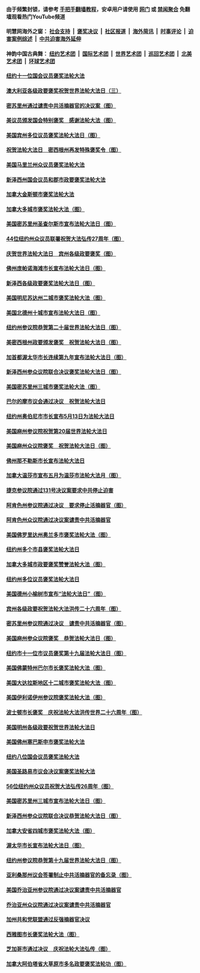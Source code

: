 #### 由于频繁封锁，请参考 [手把手翻墙教程](https://github.com/gfw-breaker/guides/wiki/)，安卓用户请使用 [网门](https://github.com/gfw-breaker/bn-android/blob/master/ogate.md?t=05261248?t=05261248?t=05261241?t=05261210) 或 [禁闻聚合](https://github.com/gfw-breaker/bn-android) 免翻墙观看热门YouTube频道 

#### 明慧网海外之窗：&nbsp;[社会支持](140.md?t=05261248?t=05261248?t=05261241?t=05261210) &nbsp;|&nbsp; [褒奖决议](282.md?t=05261248?t=05261248?t=05261241?t=05261210) &nbsp;|&nbsp; [社区报道](91.md?t=05261248?t=05261248?t=05261241?t=05261210) &nbsp;|&nbsp; [海外简讯](245.md?t=05261248?t=05261248?t=05261241?t=05261210) &nbsp;|&nbsp; [时事评论](251.md?t=05261248?t=05261248?t=05261241?t=05261210) &nbsp;|&nbsp; [迫害案例综述](328.md?t=05261248?t=05261248?t=05261241?t=05261210) &nbsp;|&nbsp; [中共迫害海外延伸](236.md?t=05261248?t=05261248?t=05261241?t=05261210) 

#### 神韵中国古典舞：&nbsp;[纽约艺术团](nf4778.md?t=05261248?t=05261248?t=05261241?t=05261210) &nbsp;|&nbsp; [国际艺术团](nf4780.md?t=05261248?t=05261248?t=05261241?t=05261210) &nbsp;|&nbsp; [世界艺术团](nf5951.md?t=05261248?t=05261248?t=05261241?t=05261210) &nbsp;|&nbsp; [巡回艺术团](nf4779.md?t=05261248?t=05261248?t=05261241?t=05261210) &nbsp;|&nbsp; [北美艺术团](nf1148019.md?t=05261248?t=05261248?t=05261241?t=05261210) &nbsp;|&nbsp; [环球艺术团](nf1299941.md?t=05261248?t=05261248?t=05261241?t=05261210)  

#### [纽约十一位国会议员褒奖法轮大法](../pages/282/387902.md?t=05261248?t=05261248?t=05261241?t=05261210) 

#### [澳大利亚各级政要褒奖祝贺世界法轮大法日（三）](../pages/282/387882.md?t=05261248?t=05261248?t=05261241?t=05261210) 

#### [密苏里州通过谴责中共活摘器官的决议案（图）](../pages/282/387885.md?t=05261248?t=05261248?t=05261241?t=05261210) 

#### [美议员颁发国会特别褒奖　感谢法轮大法（图）](../pages/282/387731.md?t=05261248?t=05261248?t=05261241?t=05261210) 

#### [美国宾州多位议员褒奖法轮大法日（图）](../pages/282/387733.md?t=05261248?t=05261248?t=05261241?t=05261210) 

#### [祝贺法轮大法日　密西根州再发特殊褒奖令（图）](../pages/282/387742.md?t=05261248?t=05261248?t=05261241?t=05261210) 

#### [美国马里兰州众议员褒奖法轮大法](../pages/282/387564.md?t=05261248?t=05261248?t=05261241?t=05261210) 

#### [新泽西州国会议员和郡市政要褒奖法轮大法](../pages/282/387429.md?t=05261248?t=05261248?t=05261241?t=05261210) 

#### [加拿大金斯顿市褒奖法轮大法](../pages/282/387418.md?t=05261248?t=05261248?t=05261241?t=05261210) 

#### [加拿大多城市褒奖法轮大法（图）](../pages/282/387299.md?t=05261248?t=05261248?t=05261241?t=05261210) 

#### [美国密苏里州圣查尔斯市宣布法轮大法日（图）](../pages/282/387295.md?t=05261248?t=05261248?t=05261241?t=05261210) 

#### [44位纽约州众议员联署祝贺大法弘传27周年（图）](../pages/282/387219.md?t=05261248?t=05261248?t=05261241?t=05261210) 

#### [庆贺世界法轮大法日　宾州各级政要褒奖（图）](../pages/282/387253.md?t=05261248?t=05261248?t=05261241?t=05261210) 

#### [佛州庞帕诺海滩市长宣布法轮大法日（图）](../pages/282/387168.md?t=05261248?t=05261248?t=05261241?t=05261210) 

#### [新泽西各级政要褒奖法轮大法日（图）](../pages/282/387171.md?t=05261248?t=05261248?t=05261241?t=05261210) 

#### [美国明尼苏达州二城市褒奖法轮大法（图）](../pages/282/387177.md?t=05261248?t=05261248?t=05261241?t=05261210) 

#### [美国北德州十城市宣布法轮大法日（图）](../pages/282/386793.md?t=05261248?t=05261248?t=05261241?t=05261210) 

#### [纽约州参议院恭贺第二十届世界法轮大法日（图）](../pages/282/386619.md?t=05261248?t=05261248?t=05261241?t=05261210) 

#### [美密西根州政要颁发褒奖　祝贺法轮大法日（图）](../pages/282/386617.md?t=05261248?t=05261248?t=05261241?t=05261210) 

#### [加首都渥太华市长连续第九年宣布法轮大法日（图）](../pages/282/386409.md?t=05261248?t=05261248?t=05261241?t=05261210) 

#### [新泽西州参众议院联合决议褒奖法轮大法日（图）](../pages/282/386417.md?t=05261248?t=05261248?t=05261241?t=05261210) 

#### [美国密苏里州三城市褒奖法轮大法（图）](../pages/282/386410.md?t=05261248?t=05261248?t=05261241?t=05261210) 

#### [巴尔的摩市议会通过决议　祝贺法轮大法日](../pages/282/386371.md?t=05261248?t=05261248?t=05261241?t=05261210) 

#### [纽约州奥伯尼市市长宣布5月13日为法轮大法日](../pages/282/386096.md?t=05261248?t=05261248?t=05261241?t=05261210) 

#### [美国麻州参议院祝贺第20届世界法轮大法日](../pages/282/386097.md?t=05261248?t=05261248?t=05261241?t=05261210) 

#### [美国麻州众议院褒奖　祝贺法轮大法日（图）](../pages/282/386022.md?t=05261248?t=05261248?t=05261241?t=05261210) 

#### [佛州那不勒斯市长宣布法轮大法日](../pages/282/385932.md?t=05261248?t=05261248?t=05261241?t=05261210) 

#### [加拿大温莎市宣布五月为温莎市法轮大法月（图）](../pages/282/385849.md?t=05261248?t=05261248?t=05261241?t=05261210) 

#### [捷克参议院通过131号决议案要求中共停止迫害](../pages/282/384286.md?t=05261248?t=05261248?t=05261241?t=05261210) 

#### [阿肯色州参议院通过决议　要求停止活摘器官（图）](../pages/282/383956.md?t=05261248?t=05261248?t=05261241?t=05261210) 

#### [阿肯色州众议院通过决议案谴责中共活摘器官](../pages/282/383340.md?t=05261248?t=05261248?t=05261241?t=05261210) 

#### [美国佛罗里达州奥兰多市褒奖法轮大法（图）](../pages/282/368616.md?t=05261248?t=05261248?t=05261241?t=05261210) 

#### [纽约州多个市县褒奖法轮大法日](../pages/282/368285.md?t=05261248?t=05261248?t=05261241?t=05261210) 

#### [加拿大多城市政要褒奖赞誉法轮大法（图）](../pages/282/368243.md?t=05261248?t=05261248?t=05261241?t=05261210) 

#### [纽约州多位议员褒奖法轮大法日](../pages/282/368183.md?t=05261248?t=05261248?t=05261241?t=05261210) 

#### [美国德州小榆树市宣布“法轮大法日”（图）](../pages/282/368125.md?t=05261248?t=05261248?t=05261241?t=05261210) 

#### [宾州各级政要祝贺法轮大法洪传二十六周年（图）](../pages/282/367896.md?t=05261248?t=05261248?t=05261241?t=05261210) 

#### [密苏里州参议院通过决议　谴责中共活摘器官（图）](../pages/282/366798.md?t=05261248?t=05261248?t=05261241?t=05261210) 

#### [美国麻州参众议院褒奖　恭贺法轮大法日（图）](../pages/282/366636.md?t=05261248?t=05261248?t=05261241?t=05261210) 

#### [纽约市十一位市议员褒奖第十九届法轮大法日（图）](../pages/282/366678.md?t=05261248?t=05261248?t=05261241?t=05261210) 

#### [美国佛蒙特州巴尔市长褒奖法轮大法（图）](../pages/282/366583.md?t=05261248?t=05261248?t=05261241?t=05261210) 

#### [美国大达拉斯地区十二城市褒奖法轮大法（图）](../pages/282/366561.md?t=05261248?t=05261248?t=05261241?t=05261210) 

#### [美国伊利诺伊州参议院褒奖法轮大法（图）](../pages/282/366586.md?t=05261248?t=05261248?t=05261241?t=05261210) 

#### [波士顿市长褒奖　庆祝法轮大法洪传世界二十六周年（图）](../pages/282/366433.md?t=05261248?t=05261248?t=05261241?t=05261210) 

#### [美国明州各级政要祝贺世界法轮大法日](../pages/282/366190.md?t=05261248?t=05261248?t=05261241?t=05261210) 

#### [美国佛州塞巴斯申市褒奖法轮大法](../pages/282/366209.md?t=05261248?t=05261248?t=05261241?t=05261210) 

#### [纽约八位国会议员褒奖法轮大法](../pages/282/366055.md?t=05261248?t=05261248?t=05261241?t=05261210) 

#### [美国圣路易市议会决议案褒奖法轮大法](../pages/282/366014.md?t=05261248?t=05261248?t=05261241?t=05261210) 

#### [56位纽约州众议员祝贺大法弘传26周年（图）](../pages/282/365854.md?t=05261248?t=05261248?t=05261241?t=05261210) 

#### [美国密苏里州三城市宣布法轮大法日（图）](../pages/282/365833.md?t=05261248?t=05261248?t=05261241?t=05261210) 

#### [新泽西州参众议院联合决议恭贺法轮大法日（图）](../pages/282/365834.md?t=05261248?t=05261248?t=05261241?t=05261210) 

#### [加拿大安省四城市褒奖法轮大法（图）](../pages/282/365643.md?t=05261248?t=05261248?t=05261241?t=05261210) 

#### [渥太华市长宣布法轮大法日（图）](../pages/282/365644.md?t=05261248?t=05261248?t=05261241?t=05261210) 

#### [纽约州参议院恭贺第十九届世界法轮大法日（图）](../pages/282/365599.md?t=05261248?t=05261248?t=05261241?t=05261210) 

#### [亚利桑那州议会签署制止中共活摘器官的备忘录（图）](../pages/282/363829.md?t=05261248?t=05261248?t=05261241?t=05261210) 

#### [美国乔治亚州参议院通过决议案谴责中共活摘器官](../pages/282/363581.md?t=05261248?t=05261248?t=05261241?t=05261210) 

#### [乔治亚州众议院通过决议案谴责中共活摘器官](../pages/282/363357.md?t=05261248?t=05261248?t=05261241?t=05261210) 

#### [加州共和党联盟通过反强摘器官决议](../pages/282/362609.md?t=05261248?t=05261248?t=05261241?t=05261210) 

#### [西雅图市长褒奖法轮大法（图）](../pages/282/351488.md?t=05261248?t=05261248?t=05261241?t=05261210) 

#### [芝加哥市通过决议　庆祝法轮大法弘传（图）](../pages/282/349323.md?t=05261248?t=05261248?t=05261241?t=05261210) 

#### [加拿大阿伯塔省大草原市多名政要褒奖法轮功（图）](../pages/282/349010.md?t=05261248?t=05261248?t=05261241?t=05261210) 

